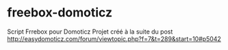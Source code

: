 # freebox-domoticz
Script Frrebox pour Domoticz
Projet créé à la suite du post http://easydomoticz.com/forum/viewtopic.php?f=7&t=289&start=10#p5042
